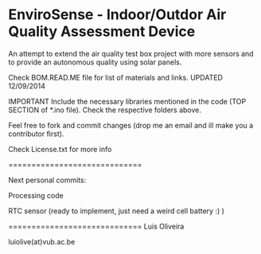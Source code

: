 EnviroSense - Indoor/Outdor Air Quality Assessment Device
=============================

An attempt to extend the air quality test box project with more sensors and to provide an autonomous quality using solar panels.

Check BOM.READ.ME file for list of materials and links. UPDATED 12/09/2014

IMPORTANT Include the necessary libraries mentioned in the code (TOP SECTION of *.ino file). Check the respective folders above.


Feel free to fork and commit changes (drop me an email and ill make you a contributor first).

Check License.txt for more info

=============================

Next personal commits: 

Processing code

RTC sensor (ready to implement, just need a weird cell battery :)  )

=============================
Luis Oliveira

luiolive(at)vub.ac.be
